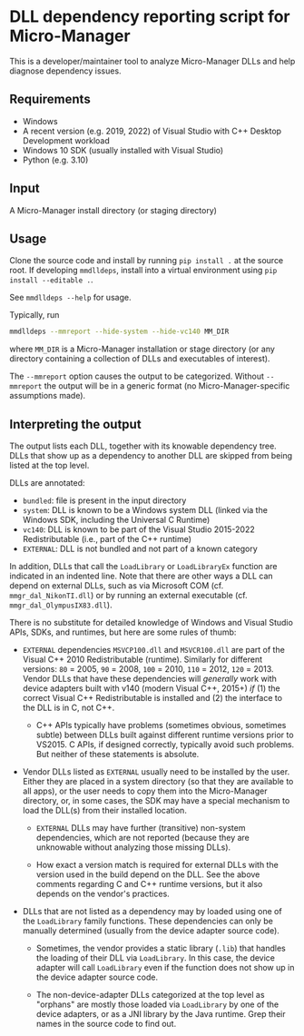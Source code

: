 # DLL dependency reporting script for Micro-Manager

This is a developer/maintainer tool to analyze Micro-Manager DLLs and help
diagnose dependency issues.

## Requirements

- Windows
- A recent version (e.g. 2019, 2022) of Visual Studio with C++ Desktop
  Development workload
- Windows 10 SDK (usually installed with Visual Studio)
- Python (e.g. 3.10)

## Input

A Micro-Manager install directory (or staging directory)

## Usage

Clone the source code and install by running `pip install .` at the source root.
If developing `mmdlldeps`, install into a virtual environment using `pip install
--editable .`.

See `mmdlldeps --help` for usage.

Typically, run

```sh
mmdlldeps --mmreport --hide-system --hide-vc140 MM_DIR
```

where `MM_DIR` is a Micro-Manager installation or stage directory (or any
directory containing a collection of DLLs and executables of interest).

The `--mmreport` option causes the output to be categorized. Without
`--mmreport` the output will be in a generic format (no Micro-Manager-specific
assumptions made).

## Interpreting the output

The output lists each DLL, together with its knowable dependency tree. DLLs that
show up as a dependency to another DLL are skipped from being listed at the top
level.

DLLs are annotated:

- `bundled`: file is present in the input directory
- `system`: DLL is known to be a Windows system DLL (linked via the Windows
  SDK, including the Universal C Runtime)
- `vc140`: DLL is known to be part of the Visual Studio 2015-2022
  Redistributable (i.e., part of the C++ runtime)
- `EXTERNAL`: DLL is not bundled and not part of a known category

In addition, DLLs that call the `LoadLibrary` or `LoadLibraryEx` function are
indicated in an indented line. Note that there are other ways a DLL can depend
on external DLLs, such as via Microsoft COM (cf. `mmgr_dal_NikonTI.dll`) or by
running an external executable (cf. `mmgr_dal_OlympusIX83.dll`).

There is no substitute for detailed knowledge of Windows and Visual Studio APIs,
SDKs, and runtimes, but here are some rules of thumb:

- `EXTERNAL` dependencies `MSVCP100.dll` and `MSVCR100.dll` are part of the
  Visual C++ 2010 Redistributable (runtime). Similarly for different versions:
  `80` = 2005, `90` = 2008, `100` = 2010, `110` = 2012, `120` = 2013. Vendor
  DLLs that have these dependencies will _generally_ work with device adapters
  built with v140 (modern Visual C++, 2015+) _if_ (1) the correct
  Visual C++ Redistributable is installed and (2) the interface to the DLL is
  in C, not C++.

  - C++ APIs typically have problems (sometimes obvious, sometimes subtle)
    between DLLs built against different runtime versions prior to VS2015. C
    APIs, if designed correctly, typically avoid such problems. But neither
    of these statements is absolute.

- Vendor DLLs listed as `EXTERNAL` usually need to be installed by the user.
  Either they are placed in a system directory (so that they are available to
  all apps), or the user needs to copy them into the Micro-Manager directory,
  or, in some cases, the SDK may have a special mechanism to load the DLL(s)
  from their installed location.

  - `EXTERNAL` DLLs may have further (transitive) non-system dependencies,
    which are not reported (because they are unknowable without analyzing those
    missing DLLs).

  - How exact a version match is required for external DLLs with the version
    used in the build depend on the DLL. See the above comments regarding C and
    C++ runtime versions, but it also depends on the vendor's practices.

- DLLs that are not listed as a dependency may by loaded using one of the
  `LoadLibrary` family functions. These dependencies can only be manually
  determined (usually from the device adapter source code).

  - Sometimes, the vendor provides a static library (`.lib`) that handles the
    loading of their DLL via `LoadLibrary`. In this case, the device adapter
    will call `LoadLibrary` even if the function does not show up in the device
    adapter source code.

  - The non-device-adapter DLLs categorized at the top level as "orphans" are
    mostly those loaded via `LoadLibrary` by one of the device adapters, or as
    a JNI library by the Java runtime. Grep their names in the source code to
    find out.
